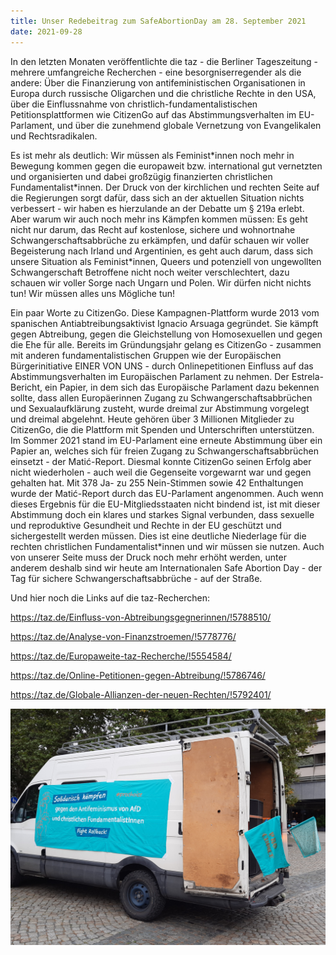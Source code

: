 ```yaml
---
title: Unser Redebeitrag zum SafeAbortionDay am 28. September 2021
date: 2021-09-28 
---
```



In den letzten Monaten veröffentlichte die taz - die Berliner Tageszeitung - mehrere umfangreiche Recherchen - eine besorgniserregender als die andere: Über die Finanzierung von antifeministischen Organisationen in Europa durch russische Oligarchen und die christliche Rechte in den USA, über die Einflussnahme von christlich-fundamentalistischen Petitionsplattformen wie CitizenGo auf das Abstimmungsverhalten im EU-Parlament, und über die zunehmend globale Vernetzung von Evangelikalen und Rechtsradikalen.

Es ist mehr als deutlich: Wir müssen als Feminist\*innen noch mehr in Bewegung kommen gegen die europaweit bzw. international gut vernetzten und organisierten und dabei großzügig finanzierten christlichen Fundamentalist\*innen. Der Druck von der kirchlichen und rechten Seite auf die Regierungen sorgt dafür, dass sich an der aktuellen Situation nichts verbessert - wir haben es hierzulande an der Debatte um § 219a erlebt. Aber warum wir auch noch mehr ins Kämpfen kommen müssen: Es geht nicht nur darum, das Recht auf kostenlose, sichere und wohnortnahe Schwangerschaftsabbrüche zu erkämpfen, und dafür schauen wir voller Begeisterung nach Irland und Argentinien, es geht auch darum, dass sich unsere Situation als Feminist\*innen, Queers und potenziell von ungewollten Schwangerschaft Betroffene nicht noch weiter verschlechtert, dazu schauen wir voller Sorge nach Ungarn und Polen. Wir dürfen nicht nichts tun! Wir müssen alles uns Mögliche tun!

Ein paar Worte zu CitizenGo. Diese Kampagnen-Plattform wurde 2013 vom spanischen Antiabtreibungsaktivist Ignacio Arsuaga gegründet. Sie kämpft gegen Abtreibung, gegen die Gleichstellung von Homosexuellen und gegen die Ehe für alle. Bereits im Gründungsjahr gelang es CitizenGo - zusammen mit anderen fundamentalistischen Gruppen wie der Europäischen Bürgerinitiative EINER VON UNS - durch Onlinepetitionen Einfluss auf das Abstimmungsverhalten im Europäischen Parlament zu nehmen. Der Estrela-Bericht, ein Papier, in dem sich das Europäische Parlament dazu bekennen sollte, dass allen Europäerinnen Zugang zu Schwangerschaftsabbrüchen und Sexualaufklärung zusteht, wurde dreimal zur Abstimmung vorgelegt und dreimal abgelehnt. Heute gehören über 3 Millionen Mitglieder zu CitizenGo, die die Plattform mit Spenden und Unterschriften unterstützen. Im Sommer 2021 stand im EU-Parlament eine erneute Abstimmung über ein Papier an, welches sich für freien Zugang zu Schwangerschaftsabbrüchen einsetzt - der Matić-Report. Diesmal konnte CitizenGo seinen Erfolg aber nicht wiederholen - auch weil die Gegenseite vorgewarnt war und gegen gehalten hat. Mit 378 Ja- zu 255 Nein-Stimmen sowie 42 Enthaltungen wurde der Matić-Report durch das EU-Parlament angenommen. Auch wenn dieses Ergebnis für die EU-Mitgliedsstaaten nicht bindend ist, ist mit dieser Abstimmung doch ein klares und starkes Signal verbunden, dass sexuelle und reproduktive Gesundheit und Rechte in der EU geschützt und sichergestellt werden müssen. Dies ist eine deutliche Niederlage für die rechten christlichen Fundamentalist\*innen und wir müssen sie nutzen. Auch von unserer Seite muss der Druck noch mehr erhöht werden, unter anderem deshalb sind wir heute am Internationalen Safe Abortion Day - der Tag für sichere Schwangerschaftsabbrüche - auf der Straße.

Und hier noch die Links auf die taz-Recherchen: 

https://taz.de/Einfluss-von-Abtreibungsgegnerinnen/!5788510/

https://taz.de/Analyse-von-Finanzstroemen/!5778776/

https://taz.de/Europaweite-taz-Recherche/!5554584/

https://taz.de/Online-Petitionen-gegen-Abtreibung/!5786746/

https://taz.de/Globale-Allianzen-der-neuen-Rechten/!5792401/

![Fight rollback](/images/20210928_lauti.jpg)
